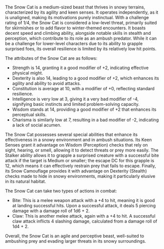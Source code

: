 The Snow Cat is a medium-sized beast that thrives in snowy terrains, characterized by its agility and keen senses. It operates independently, as it is unaligned, making its motivations purely instinctual. With a challenge rating of 1/4, the Snow Cat is considered a low-level threat, primarily suited for skirmishes or to add flavor to winter-themed encounters. It boasts decent speed and climbing ability, alongside notable skills in stealth and perception, which contribute to its role as an ambush predator. While it can be a challenge for lower-level characters due to its ability to grapple surprised foes, its overall resilience is limited by its relatively low hit points.

The attributes of the Snow Cat are as follows: 
- Strength is 14, granting it a good modifier of +2, indicating effective physical might.
- Dexterity is also 14, leading to a good modifier of +2, which enhances its agility and ability to avoid attacks.
- Constitution is average at 10, with a modifier of +0, reflecting standard resilience.
- Intelligence is very low at 3, giving it a very bad modifier of -4, signifying basic instincts and limited problem-solving capacity.
- Wisdom stands at 14, providing a good modifier of +2 that enhances its perceptual skills.
- Charisma is similarly low at 7, resulting in a bad modifier of -2, indicating a lack of social acumen.

The Snow Cat possesses several special abilities that enhance its effectiveness in a snowy environment and in ambush situations. Its Keen Senses grant it advantage on Wisdom (Perception) checks that rely on sight, hearing, or smell, allowing it to detect threats or prey more easily. The Stalker ability allows it to grapple a surprised creature with a successful bite attack if the target is Medium or smaller; the escape DC for this grapple is 12, which means it can effectively restrain prey that fails to escape. Finally, its Snow Camouflage provides it with advantage on Dexterity (Stealth) checks made to hide in snowy environments, making it particularly elusive in its natural habitat.

The Snow Cat can take two types of actions in combat:
- Bite: This is a melee weapon attack with a +4 to hit, meaning it is good at landing successful hits. Upon a successful attack, it deals 5 piercing damage with a damage roll of 1d6 + 2.
- Claw: This is another melee attack, again with a +4 to hit. A successful claw attack inflicts 4 slashing damage, calculated from a damage roll of 1d4 + 2.

Overall, the Snow Cat is an agile and perceptive beast, well-suited to ambushing prey and evading larger threats in its snowy surroundings.